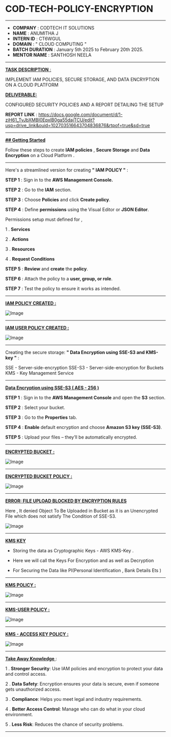 # COD-TECH-POLICY-ENCRYPTION

---
- **COMPANY** : CODTECH IT SOLUTIONS 
- **NAME** : ANUMITHA J 
- **INTERN ID** : CT6WGUL
- **DOMAIN** : " CLOUD COMPUTING " 
- **BATCH DURATION** : January 5th 2025 to February 20th 2025. 
- **MENTOR NAME** : SANTHOSH NEELA
---

<u>**TASK DESCRIPTION** :</u>

IMPLEMENT IAM POLICIES, SECURE STORAGE, AND DATA ENCRYPTION ON A CLOUD PLATFORM

<u>**DELIVERABLE:**</u>

CONFIGURED SECURITY POLICIES AND A REPORT DETAILING THE SETUP

**REPORT LINK** : https://docs.google.com/document/d/1-ziH61_TvJbXMBI0EpxlB0ga55dajTCU/edit?usp=drive_link&ouid=102703516643704836876&rtpof=true&sd=true



---

<u>**## Getting Started**</u>

Follow these steps to create **IAM policies** , **Secure Storage** and **Data Encryption** on a Cloud Platform .

---

Here's a streamlined version for creating **" IAM POLICY "** :

**STEP 1** : Sign in to the **AWS Management Console.**

**STEP 2** : Go to the **IAM** section.

**STEP 3** : Choose **Policies** and click **Create policy**.

**STEP 4** : Define **permissions** using the Visual Editor or **JSON Editor**.

Permissions setup must defined for , 

1 .  **Services**

2 . **Actions** 

3 . **Resources**  

4 . **Request Conditions**

**STEP 5** : **Review** and **create** the **policy**.

**STEP 6** : Attach the policy to a **user, group, or role**.

**STEP 7** : Test the policy to ensure it works as intended.

---

<U>**IAM POLICY CREATED :**</U>

![Image](https://github.com/user-attachments/assets/7ec2a710-131d-4f0e-b203-f3848dec44b3)

---

<U>**IAM USER POLICY CREATED :**</U>

![Image](https://github.com/user-attachments/assets/3d18f658-a82b-47bf-ab66-bd8e6ac8e013)

---
Creating the secure storage: 
**" Data Encryption using SSE-S3 and KMS-key "** :

SSE - Server-side-encryption 
SSE-S3 - Server-side-encryption for Buckets 
KMS - Key Management Service 

---

<U>**Data Encryption using SSE-S3 ( AES - 256 )**</U>

**STEP 1** : Sign in to the **AWS Management Console** and open the **S3** section.

**STEP 2** : Select your bucket.

**STEP 3** : Go to the **Properties** tab.

**STEP 4** : **Enable** default encryption and choose **Amazon S3 key (SSE-S3)**.


**STEP 5** : Upload your files – they’ll be automatically encrypted.

---

<U>**ENCRYPTED BUCKET :**</U>

![Image](https://github.com/user-attachments/assets/b1b3d041-924f-43f3-8a9c-5897836aea9b)

---

<U>**ENCRYPTED BUCKET POLICY :**</U>

![Image](https://github.com/user-attachments/assets/15b0e4c8-f71a-4e6b-9010-803ce2160b1c)

---


<U>**ERROR: FILE UPLOAD BLOCKED BY ENCRYPTION RULES**</U>

Here , It denied Object To Be Uploaded in Bucket as it is an Unencrypted File which does not satisfy The Condition of SSE-S3.


![Image](https://github.com/user-attachments/assets/6894b9b0-1e7c-4d31-8d6d-4c18adf717bd)

---


<U>**KMS KEY**</U>

- Storing the data as Cryptographic Keys - AWS KMS-Key .

- Here we will call the Keys For Encryption and as well as Decryption

- For Securing the Data like PI(Personal Identification , Bank Details Ets )

---

<U>**KMS POLICY :**</U>

![Image](https://github.com/user-attachments/assets/06046a7d-fdc3-4222-8e2e-e28e1061045e)

---

<U>**KMS-USER POLICY :**</U>

![Image](https://github.com/user-attachments/assets/3d982cc6-53aa-4021-8a48-f9faae8f6e1f)

---

<U>**KMS - ACCESS KEY  POLICY :**</U>

![Image](https://github.com/user-attachments/assets/4e13aea8-5353-42b7-ad3f-33d59a99f692)

---

<u>**Take Away Knowledge** </u> :

1 . **Stronger Security**: Use IAM policies and encryption to protect your data and control access.

2 . **Data Safety**: Encryption ensures your data is secure, even if someone gets unauthorized access.

3 . **Compliance**: Helps you meet legal and industry requirements.

4 . **Better Access Control**: Manage who can do what in your cloud environment.

5 . **Less Risk**: Reduces the chance of security problems.

---







